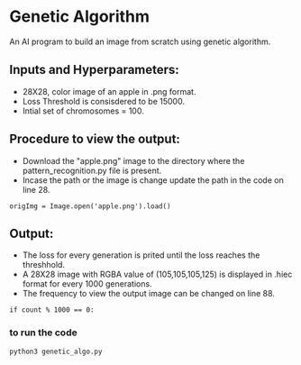 # Genetic Algorithm
An AI program to build an image from scratch using genetic algorithm.

## Inputs and Hyperparameters:
* 28X28, color image of an apple in .png format.
* Loss Threshold is consisdered to be 15000.
* Intial set of chromosomes = 100.


## Procedure to view the output:
* Download the "apple.png" image to the directory where the pattern_recognition.py file is present.
* Incase the path or the image is change update the path in the code on line 28.
```
origImg = Image.open('apple.png').load()
```

## Output:
* The loss for every generation is prited until the loss reaches the threshhold.
* A 28X28 image with RGBA value of (105,105,105,125) is displayed in .hiec format for every 1000 generations.
* The frequency to view the output image can be changed on line 88.
```
if count % 1000 == 0:
```

### to run the code 
``` 
python3 genetic_algo.py
```